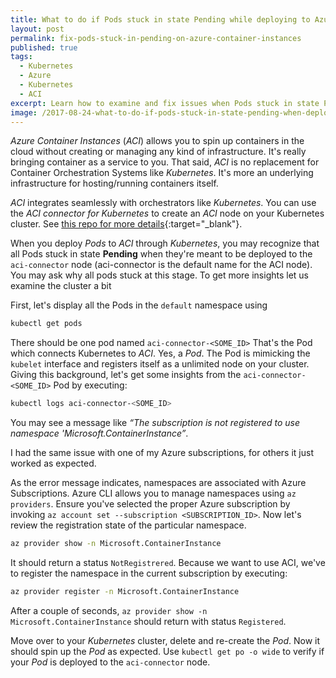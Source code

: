 ```yaml
---
title: What to do if Pods stuck in state Pending while deploying to Azure Container Instances
layout: post
permalink: fix-pods-stuck-in-pending-on-azure-container-instances
published: true
tags:
  - Kubernetes
  - Azure
  - Kubernetes
  - ACI
excerpt: Learn how to examine and fix issues when Pods stuck in state Pending while deploying them to Azure Container Instances
image: /2017-08-24-what-to-do-if-pods-stuck-in-state-pending-when-deploying-to-azure-container-instances.jpg
---
```


*Azure Container Instances* (*ACI*) allows you to spin up containers in the cloud without creating or managing any kind of infrastructure. It's really bringing container as a service to you. That said, *ACI* is no replacement for Container Orchestration Systems like *Kubernetes*. It's more an underlying infrastructure for hosting/running containers itself.

*ACI* integrates seamlessly with orchestrators like *Kubernetes*. You can use the *ACI connector for Kubernetes* to create an *ACI* node on your Kubernetes cluster. See [this repo for more details](https://github.com/Azure/aci-connector-k8s){:target="_blank"}. 

When you deploy *Pods* to *ACI* through *Kubernetes*, you may recognize that all Pods stuck in state **Pending** when they're meant to be deployed to the `aci-connector` node (aci-connector is the default name for the ACI node). You may ask why all pods stuck at this stage. To get more insights let us examine the cluster a bit

First, let's display all the Pods in the `default` namespace using

```bash
kubectl get pods

```

There should be one pod named `aci-connector-<SOME_ID>` That's the Pod which connects Kubernetes to *ACI*. Yes, a *Pod*. The Pod is mimicking the `kubelet` interface and registers itself as a unlimited node on your cluster. Giving this background, let's get some insights from the `aci-connector-<SOME_ID>` Pod by executing:

```bash
kubectl logs aci-connector-<SOME_ID>

```

You may see a message like *“The subscription is not registered to use namespace 'Microsoft.ContainerInstance”*.

I had the same issue with one of my Azure subscriptions, for others it just worked as expected.

As the error message indicates, namespaces are associated with Azure Subscriptions. Azure CLI allows you to manage namespaces using `az providers`. Ensure you've selected the proper Azure subscription by invoking `az account set --subscription <SUBSCRIPTION_ID>`. Now let's review the registration state of the particular namespace.

```bash
az provider show -n Microsoft.ContainerInstance

```

It should return a status `NotRegistrered`. Because we want to use ACI, we've to register the namespace in the current subscription by executing:

```bash
az provider register -n Microsoft.ContainerInstance

```

After a couple of seconds, `az provider show -n Microsoft.ContainerInstance` should return with status `Registered`.

Move over to your *Kubernetes* cluster, delete and re-create the *Pod*. Now it should spin up the *Pod* as expected. Use `kubectl get po -o wide` to verify if your *Pod* is deployed to the `aci-connector` node.
